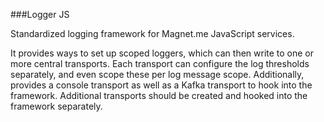 ###Logger JS

Standardized logging framework for Magnet.me JavaScript services. 

It provides ways to set up scoped loggers, which can then write to one or more central transports.
Each transport can configure the log thresholds separately, and even scope these per log message scope. 
Additionally, provides a console transport as well as a Kafka transport to hook into the framework.
Additional transports should be created and hooked into the framework separately.